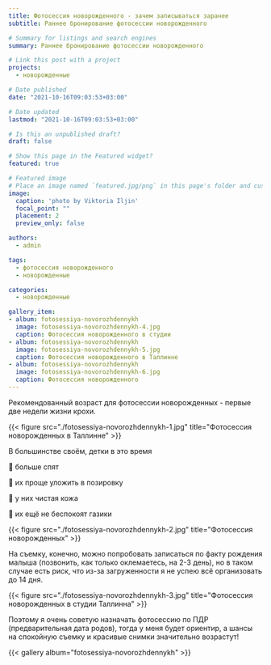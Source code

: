 ```yaml
---
title: Фотосессия новорожденного - зачем записываться заранее
subtitle: Раннее бронирование фотосессии новорожденного

# Summary for listings and search engines
summary: Раннее бронирование фотосессии новорожденного

# Link this post with a project
projects: 
  - новорожденные

# Date published
date: "2021-10-16T09:03:53+03:00"

# Date updated
lastmod: "2021-10-16T09:03:53+03:00"

# Is this an unpublished draft?
draft: false

# Show this page in the Featured widget?
featured: true

# Featured image
# Place an image named `featured.jpg/png` in this page's folder and customize its options here.
image:
  caption: 'photo by Viktoria Iljin'
  focal_point: ""
  placement: 2
  preview_only: false

authors:
  - admin

tags:
  - фотосессия новорожденного
  - новорожденные

categories:
  - новорожденные

gallery_item:
- album: fotosessiya-novorozhdennykh
  image: fotosessiya-novorozhdennykh-4.jpg
  caption: Фотосессия новорожденного в студии 
- album: fotosessiya-novorozhdennykh
  image: fotosessiya-novorozhdennykh-5.jpg
  caption: Фотосессия новорожденного в Таллинне
- album: fotosessiya-novorozhdennykh
  image: fotosessiya-novorozhdennykh-6.jpg
  caption: Фотосессия новорожденного
---
```

Рекомендованный возраст для фотосессии новорожденных - первые две недели жизни крохи.

{{< figure src="./fotosessiya-novorozhdennykh-1.jpg" title="Фотосессия новорожденных в Таллинне" >}}

В большинстве своём, детки в это время 

🥰 больше спят

🥰 их проще уложить в позировку

🥰 у них чистая кожа

🥰 их ещё не беспокоят газики

{{< figure src="./fotosessiya-novorozhdennykh-2.jpg" title="Фотосессия новорожденных" >}}

На съемку, конечно, можно попробовать записаться по факту рождения малыша (позвонить, как только оклемаетесь, на 2-3 день), но в таком случае есть риск, что из-за загруженности я не успею всё организовать до 14 дня.

{{< figure src="./fotosessiya-novorozhdennykh-3.jpg" title="Фотосессия новорожденных в студии Таллинна" >}}

Поэтому я очень советую назначать фотосессию по ПДР (предварительная дата родов), тогда у меня будет ориентир, а шансы на спокойную съемку и красивые снимки значительно возрастут!

{{< gallery album="fotosessiya-novorozhdennykh" >}}